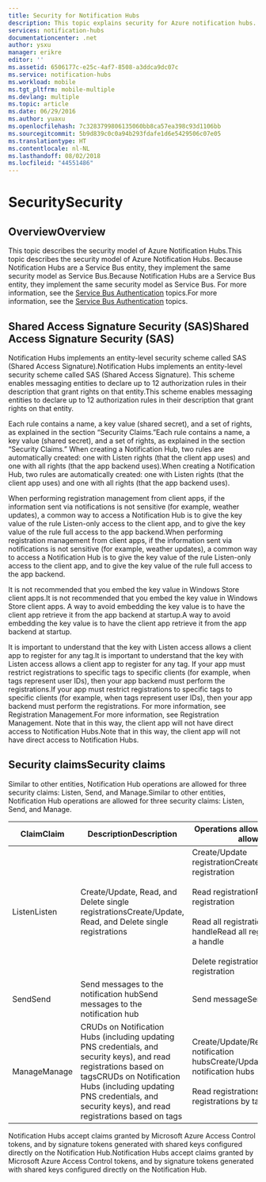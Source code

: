 ```yaml
---
title: Security for Notification Hubs
description: This topic explains security for Azure notification hubs.
services: notification-hubs
documentationcenter: .net
author: ysxu
manager: erikre
editor: ''
ms.assetid: 6506177c-e25c-4af7-8508-a3ddca9dc07c
ms.service: notification-hubs
ms.workload: mobile
ms.tgt_pltfrm: mobile-multiple
ms.devlang: multiple
ms.topic: article
ms.date: 06/29/2016
ms.author: yuaxu
ms.openlocfilehash: 7c3283799806135060bb8ca57ea398c93d1106bb
ms.sourcegitcommit: 5b9d839c0c0a94b293fdafe1d6e5429506c07e05
ms.translationtype: HT
ms.contentlocale: nl-NL
ms.lasthandoff: 08/02/2018
ms.locfileid: "44551486"
---
```

# <a name="security"></a><span data-ttu-id="0d09c-103">Security</span><span class="sxs-lookup"><span data-stu-id="0d09c-103">Security</span></span>
## <a name="overview"></a><span data-ttu-id="0d09c-104">Overview</span><span class="sxs-lookup"><span data-stu-id="0d09c-104">Overview</span></span>
<span data-ttu-id="0d09c-105">This topic describes the security model of Azure Notification Hubs.</span><span class="sxs-lookup"><span data-stu-id="0d09c-105">This topic describes the security model of Azure Notification Hubs.</span></span> <span data-ttu-id="0d09c-106">Because Notification Hubs are a Service Bus entity, they implement the same security model as Service Bus.</span><span class="sxs-lookup"><span data-stu-id="0d09c-106">Because Notification Hubs are a Service Bus entity, they implement the same security model as Service Bus.</span></span> <span data-ttu-id="0d09c-107">For more information, see the [Service Bus Authentication](https://msdn.microsoft.com/library/azure/dn155925.aspx) topics.</span><span class="sxs-lookup"><span data-stu-id="0d09c-107">For more information, see the [Service Bus Authentication](https://msdn.microsoft.com/library/azure/dn155925.aspx) topics.</span></span>

## <a name="shared-access-signature-security-sas"></a><span data-ttu-id="0d09c-108">Shared Access Signature Security (SAS)</span><span class="sxs-lookup"><span data-stu-id="0d09c-108">Shared Access Signature Security (SAS)</span></span>
<span data-ttu-id="0d09c-109">Notification Hubs implements an entity-level security scheme called SAS (Shared Access Signature).</span><span class="sxs-lookup"><span data-stu-id="0d09c-109">Notification Hubs implements an entity-level security scheme called SAS (Shared Access Signature).</span></span> <span data-ttu-id="0d09c-110">This scheme enables messaging entities to declare up to 12 authorization rules in their description that grant rights on that entity.</span><span class="sxs-lookup"><span data-stu-id="0d09c-110">This scheme enables messaging entities to declare up to 12 authorization rules in their description that grant rights on that entity.</span></span>

<span data-ttu-id="0d09c-111">Each rule contains a name, a key value (shared secret), and a set of rights, as explained in the section “Security Claims.”</span><span class="sxs-lookup"><span data-stu-id="0d09c-111">Each rule contains a name, a key value (shared secret), and a set of rights, as explained in the section “Security Claims.”</span></span> <span data-ttu-id="0d09c-112">When creating a Notification Hub, two rules are automatically created: one with Listen rights (that the client app uses) and one with all rights (that the app backend uses).</span><span class="sxs-lookup"><span data-stu-id="0d09c-112">When creating a Notification Hub, two rules are automatically created: one with Listen rights (that the client app uses) and one with all rights (that the app backend uses).</span></span>

<span data-ttu-id="0d09c-113">When performing registration management from client apps, if the information sent via notifications is not sensitive (for example, weather updates), a common way to access a Notification Hub is to give the key value of the rule Listen-only access to the client app, and to give the key value of the rule full access to the app backend.</span><span class="sxs-lookup"><span data-stu-id="0d09c-113">When performing registration management from client apps, if the information sent via notifications is not sensitive (for example, weather updates), a common way to access a Notification Hub is to give the key value of the rule Listen-only access to the client app, and to give the key value of the rule full access to the app backend.</span></span>

<span data-ttu-id="0d09c-114">It is not recommended that you embed the key value in Windows Store client apps.</span><span class="sxs-lookup"><span data-stu-id="0d09c-114">It is not recommended that you embed the key value in Windows Store client apps.</span></span> <span data-ttu-id="0d09c-115">A way to avoid embedding the key value is to have the client app retrieve it from the app backend at startup.</span><span class="sxs-lookup"><span data-stu-id="0d09c-115">A way to avoid embedding the key value is to have the client app retrieve it from the app backend at startup.</span></span>

<span data-ttu-id="0d09c-116">It is important to understand that the key with Listen access allows a client app to register for any tag.</span><span class="sxs-lookup"><span data-stu-id="0d09c-116">It is important to understand that the key with Listen access allows a client app to register for any tag.</span></span> <span data-ttu-id="0d09c-117">If your app must restrict registrations to specific tags to specific clients (for example, when tags represent user IDs), then your app backend must perform the registrations.</span><span class="sxs-lookup"><span data-stu-id="0d09c-117">If your app must restrict registrations to specific tags to specific clients (for example, when tags represent user IDs), then your app backend must perform the registrations.</span></span> <span data-ttu-id="0d09c-118">For more information, see Registration Management.</span><span class="sxs-lookup"><span data-stu-id="0d09c-118">For more information, see Registration Management.</span></span> <span data-ttu-id="0d09c-119">Note that in this way, the client app will not have direct access to Notification Hubs.</span><span class="sxs-lookup"><span data-stu-id="0d09c-119">Note that in this way, the client app will not have direct access to Notification Hubs.</span></span>

## <a name="security-claims"></a><span data-ttu-id="0d09c-120">Security claims</span><span class="sxs-lookup"><span data-stu-id="0d09c-120">Security claims</span></span>
<span data-ttu-id="0d09c-121">Similar to other entities, Notification Hub operations are allowed for three security claims: Listen, Send, and Manage.</span><span class="sxs-lookup"><span data-stu-id="0d09c-121">Similar to other entities, Notification Hub operations are allowed for three security claims: Listen, Send, and Manage.</span></span>

| <span data-ttu-id="0d09c-122">Claim</span><span class="sxs-lookup"><span data-stu-id="0d09c-122">Claim</span></span> | <span data-ttu-id="0d09c-123">Description</span><span class="sxs-lookup"><span data-stu-id="0d09c-123">Description</span></span> | <span data-ttu-id="0d09c-124">Operations allowed</span><span class="sxs-lookup"><span data-stu-id="0d09c-124">Operations allowed</span></span> |
| --- | --- | --- |
| <span data-ttu-id="0d09c-125">Listen</span><span class="sxs-lookup"><span data-stu-id="0d09c-125">Listen</span></span> |<span data-ttu-id="0d09c-126">Create/Update, Read, and Delete single registrations</span><span class="sxs-lookup"><span data-stu-id="0d09c-126">Create/Update, Read, and Delete single registrations</span></span> |<span data-ttu-id="0d09c-127">Create/Update registration</span><span class="sxs-lookup"><span data-stu-id="0d09c-127">Create/Update registration</span></span><br><br><span data-ttu-id="0d09c-128">Read registration</span><span class="sxs-lookup"><span data-stu-id="0d09c-128">Read registration</span></span><br><br><span data-ttu-id="0d09c-129">Read all registrations for a handle</span><span class="sxs-lookup"><span data-stu-id="0d09c-129">Read all registrations for a handle</span></span><br><br><span data-ttu-id="0d09c-130">Delete registration</span><span class="sxs-lookup"><span data-stu-id="0d09c-130">Delete registration</span></span> |
| <span data-ttu-id="0d09c-131">Send</span><span class="sxs-lookup"><span data-stu-id="0d09c-131">Send</span></span> |<span data-ttu-id="0d09c-132">Send messages to the notification hub</span><span class="sxs-lookup"><span data-stu-id="0d09c-132">Send messages to the notification hub</span></span> |<span data-ttu-id="0d09c-133">Send message</span><span class="sxs-lookup"><span data-stu-id="0d09c-133">Send message</span></span> |
| <span data-ttu-id="0d09c-134">Manage</span><span class="sxs-lookup"><span data-stu-id="0d09c-134">Manage</span></span> |<span data-ttu-id="0d09c-135">CRUDs on Notification Hubs (including updating PNS credentials, and security keys), and read registrations based on tags</span><span class="sxs-lookup"><span data-stu-id="0d09c-135">CRUDs on Notification Hubs (including updating PNS credentials, and security keys), and read registrations based on tags</span></span> |<span data-ttu-id="0d09c-136">Create/Update/Read/Delete notification hubs</span><span class="sxs-lookup"><span data-stu-id="0d09c-136">Create/Update/Read/Delete notification hubs</span></span><br><br><span data-ttu-id="0d09c-137">Read registrations by tag</span><span class="sxs-lookup"><span data-stu-id="0d09c-137">Read registrations by tag</span></span> |

<span data-ttu-id="0d09c-138">Notification Hubs accept claims granted by Microsoft Azure Access Control tokens, and by signature tokens generated with shared keys configured directly on the Notification Hub.</span><span class="sxs-lookup"><span data-stu-id="0d09c-138">Notification Hubs accept claims granted by Microsoft Azure Access Control tokens, and by signature tokens generated with shared keys configured directly on the Notification Hub.</span></span>

